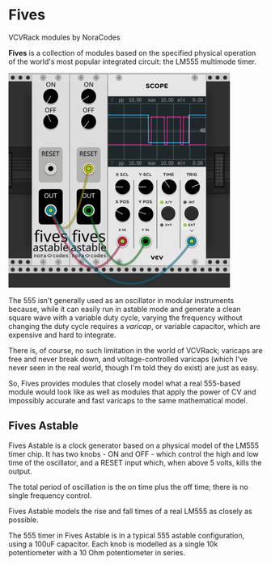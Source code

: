 # Fives
VCVRack modules by NoraCodes

**Fives** is a collection of modules based on the specified physical operation of the
world's most popular integrated circuit: the LM555 multimode timer.

![Two Fives Astable modules, one resetting the other.](res/astable-sample.png)

The 555 isn't generally used as an oscillator in modular instruments because, while it can
easily run in astable mode and generate a clean square wave with a variable duty cycle,
varying the frequency without changing the duty cycle requires a *varicap*, or variable
capacitor, which are expensive and hard to integrate.

There is, of course, no such limitation in the world of VCVRack; varicaps are free and
never break down, and voltage-controlled varicaps (which I've never seen in the real world,
though I'm told they do exist) are just as easy.

So, Fives provides modules that closely model what a real 555-based module would look like
as well as modules that apply the power of CV and impossibly accurate and fast varicaps
to the same mathematical model.

## Fives Astable

Fives Astable is a clock generator based on a physical model of the LM555 timer chip.
It has two knobs - ON and OFF - which control the high and low time of the oscillator,
and a RESET input which, when above 5 volts, kills the output.

The total period of oscillation is the on time plus the off time; there is no single
frequency control.

Fives Astable models the rise and fall times of a real LM555 as closely as possible.

The 555 timer in Fives Astable is in a typical 555 astable configuration,
using a 100uF capacitor.
Each knob is modelled as a single 10k potentiometer with a 10 Ohm potentiometer in series.

